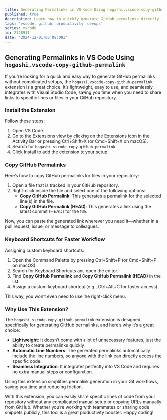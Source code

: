 ```yaml
---
title: Generating Permalinks in VS Code Using hogashi.vscode-copy-github-permalink
published: true
description: Learn how to quickly generate GitHub permalinks directly from VS Code using the hogashi.vscode-copy-github-permalink extension.
tags: 'vscode, github, productivity, devops'
series: vscode
id: 2128911
date: '2024-12-01T05:08:09Z'
---
```


## Generating Permalinks in VS Code Using `hogashi.vscode-copy-github-permalink`

If you're looking for a quick and easy way to generate GitHub permalinks without complicated setups, the `hogashi.vscode-copy-github-permalink` extension is a great choice. It’s lightweight, easy to use, and seamlessly integrates with Visual Studio Code, saving you time when you need to share links to specific lines or files in your GitHub repository.

### Install the Extension

Follow these steps:

1. Open VS Code.
2. Go to the Extensions view by clicking on the Extensions icon in the Activity Bar or pressing Ctrl+Shift+X (or Cmd+Shift+X on macOS).
3. Search for `hogashi.vscode-copy-github-permalink`.
4. Click Install to add the extension to your setup.

### Copy GitHub Permalinks

Here’s how to copy GitHub permalinks for files in your repository:

1. Open a file that is tracked in your GitHub repository.
2. Right-click inside the file and select one of the following options:
    - **Copy GitHub Permalink**: This generates a permalink for the selected line(s) in the file.
    - **Copy GitHub Permalink (HEAD)**: This generates a link using the latest commit (HEAD) for the file.

Now, you can paste the generated link wherever you need it—whether in a pull request, issue, or message to colleagues.

### Keyboard Shortcuts for Faster Workflow

Assigning custom keyboard shortcuts:

1. Open the Command Palette by pressing Ctrl+Shift+P (or Cmd+Shift+P on macOS).
2. Search for Keyboard Shortcuts and open the editor.
3. Find **Copy GitHub Permalink** and **Copy GitHub Permalink (HEAD)** in the list.
4. Assign a custom keyboard shortcut (e.g., Ctrl+Alt+C for faster access).

This way, you won’t even need to use the right-click menu.

### Why Use This Extension?

The `hogashi.vscode-copy-github-permalink` extension is designed specifically for generating GitHub permalinks, and here’s why it’s a great choice:

- **Lightweight**: It doesn’t come with a lot of unnecessary features, just the ability to create permalinks quickly.
- **Automatic Line Numbers**: The generated permalinks automatically include the line numbers, so anyone with the link can directly access the specific code.
- **Seamless Integration**: It integrates perfectly into VS Code and requires no extra manual steps or configuration.

Using this extension simplifies permalink generation in your Git workflows, saving you time and reducing friction.

With this extension, you can easily share specific lines of code from your repository without any complicated manual setup or copying URLs manually from GitHub. Whether you’re working with teammates or sharing code snippets publicly, this tool is a great productivity booster. Happy coding!
